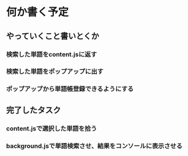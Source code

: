 # 何か書く予定
## やっていくこと書いとくか
### 検索した単語をcontent.jsに返す
### 検索した単語をポップアップに出す
### ポップアップから単語帳登録できるようにする

## 完了したタスク
### content.jsで選択した単語を拾う
### background.jsで単語検索させ、結果をコンソールに表示させる
